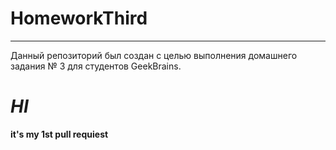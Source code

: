 # HomeworkThird

---

Данный репозиторий был создан с целью выполнения домашнего задания № 3 для студентов GeekBrains.

# ***HI***

**it's my 1st pull requiest**
